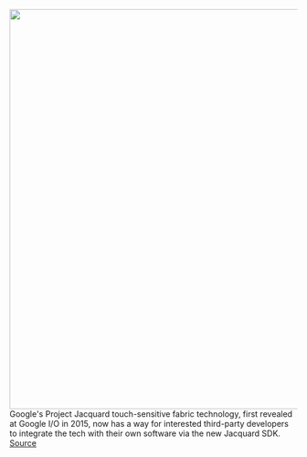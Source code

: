 <img src='https://cdn.vox-cdn.com/thumbor/gxze_cozbPLP9x0v1EylgV3SCrk=/0x0:2040x1360/1200x800/filters:focal(857x517:1183x843)/cdn.vox-cdn.com/uploads/chorus_image/image/70063715/vpavic_171005_2036_0013.0.jpg' width='700px' /><br/>
Google's Project Jacquard touch-sensitive fabric technology, first revealed at Google I/O in 2015, now has a way for interested third-party developers to integrate the tech with their own software via the new Jacquard SDK.
<a href='https://www.theverge.com/2021/10/29/22752461/google-atap-fabric-tech-jacquard-sdk-released'> Source <a/>